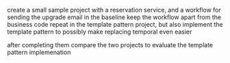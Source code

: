 create a small sample project with a reservation service, and a workflow for sending the upgrade email
in the baseline keep the workflow apart from the business code
repeat in the template pattern project, but also implement the template pattern to possibly make replacing temporal even easier

after completing them compare the two projects to evaluate the template pattern implemenation